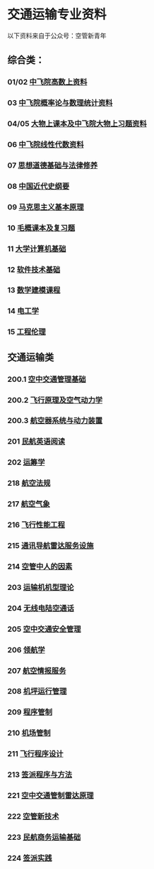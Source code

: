 # 交通运输专业资料

以下资料来自于公众号：空管新青年

## 综合类：

### 01/02 [中飞院高数上资料](01/01.md)

### 03 [中飞院概率论与数理统计资料](03/03.md)

### 04/05 [大物上课本及中飞院大物上习题资料](04/04.md)

### 06 [中飞院线性代数资料](06/06.md)

### 07 [思想道德基础与法律修养](07/07.md)

### 08 [中国近代史纲要](08/08.md)

### 09 [马克思主义基本原理](09/09.md)

### 10 [毛概课本及复习题](10/10.md)

### 11 [大学计算机基础](11/11.md)

### 12 [软件技术基础](12/12.md)

### 13 [数学建模课程](13/13.md)

### 14 [电工学](14/14.md)

### 15 [工程伦理](15/15.md)

## 交通运输类

### 200.1 [空中交通管理基础](200.1/200.1.md)

### 200.2 [飞行原理及空气动力学](200.2/200.2.md)

### 200.3 [航空器系统与动力装置](200.3/200.3.md)

### 201 [民航英语阅读](201/201.md)

### 202 [运筹学](202/202.md)

### 218 [航空法规](218/218.md)

### 217 [航空气象](217/217.md)

### 216 [飞行性能工程](216.md)

### 215 [通讯导航雷达服务设施](215.md)

### 214 [空管中人的因素](214.md)

### 203 [运输机机型理论](203.md)

### 204 [无线电陆空通话](204.md)

### 205 [空中交通安全管理](205.md)

### 206 [领航学](206.md)

### 207 [航空情报服务](207.md)

### 208 [机坪运行管理](208.md)

### 209 [程序管制](209.md)

### 210 [机场管制](210.md)

### 211 [飞行程序设计](211.md)

### 213 [签派程序与方法](213.md)

### 221 [空中交通管制雷达原理](221.md)

### 222 [空管新技术](222.md)

### 223 [民航商务运输基础](223.md)

### 224 [签派实践](224.md)
